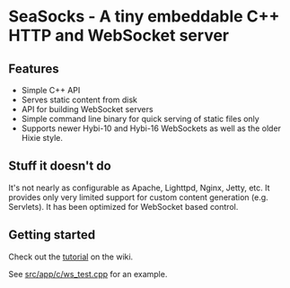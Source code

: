 SeaSocks - A tiny embeddable C++ HTTP and WebSocket server
==========================================================

Features
--------
*   Simple C++ API
*   Serves static content from disk
*   API for building WebSocket servers
*   Simple command line binary for quick serving of static files only
*   Supports newer Hybi-10 and Hybi-16 WebSockets as well as the older Hixie style.

Stuff it doesn't do
-------------------
It's not nearly as configurable as Apache, Lighttpd, Nginx, Jetty, etc.
It provides only very limited support for custom content generation (e.g. Servlets).
It has been optimized for WebSocket based control.

Getting started
---------------
Check out the [tutorial](https://github.com/mattgodbolt/seasocks/wiki/SeaSocks-quick-tutorial) on the wiki.

See [src/app/c/ws_test.cpp](https://github.com/mattgodbolt/seasocks/blob/master/src/app/c/ws_test.cpp) for an example.
